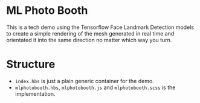 # ML Photo Booth

This is a tech demo using the Tensorflow Face Landmark Detection models to create 
a simple rendering of the mesh generated in real time and orientated it into the
same direction no matter which way you turn.

# Structure 

 * `index.hbs` is just a plain generic container for the demo. 
 * `mlphotobooth.hbs`, `mlphotobooth.js` and `mlphotobooth.scss` is the implementation.
 